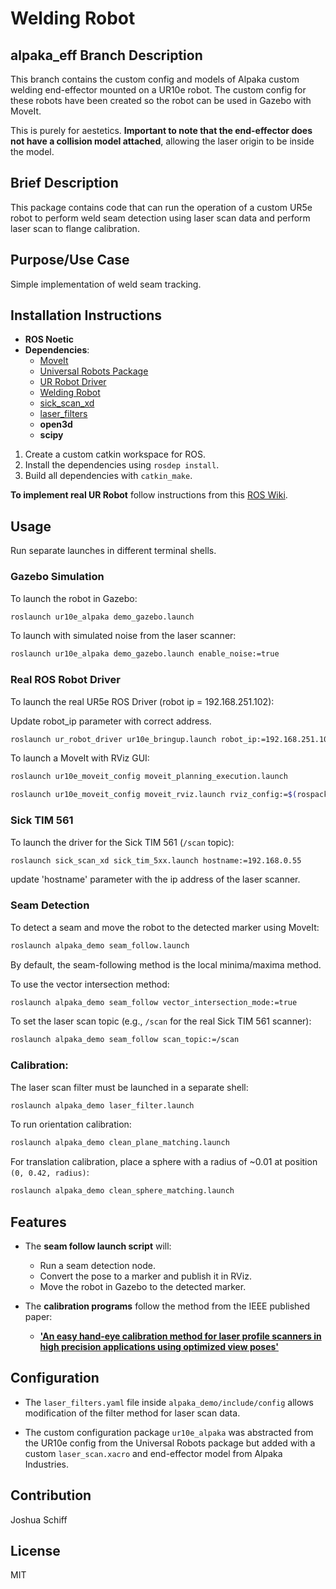 
# Welding Robot

## alpaka_eff Branch Description

This branch contains the custom config and models of Alpaka custom welding end-effector mounted on a UR10e robot.
The custom config for these robots have been created so the robot can be used in Gazebo with MoveIt. 

This is purely for aestetics. **Important to note that the end-effector does not have a collision model attached**, allowing the laser origin to be inside the model.

## Brief Description

This package contains code that can run the operation of a custom UR5e robot to perform weld seam detection using laser scan data and perform laser scan to flange calibration.

## Purpose/Use Case

Simple implementation of weld seam tracking.

## Installation Instructions

- **ROS Noetic**  
- **Dependencies**:  
  - [MoveIt](https://github.com/moveit/moveit)  
  - [Universal Robots Package](https://github.com/ros-industrial/universal_robot)  
  - [UR Robot Driver](https://github.com/UniversalRobots/Universal_Robots_ROS_Driver)  
  - [Welding Robot](https://github.com/JoshEmbedded/alpaka_demo)
  - [sick_scan_xd](https://github.com/SICKAG/sick_scan_xd)  
  - [laser_filters](https://github.com/ros-perception/laser_filters)  
  - **open3d**  
  - **scipy**  

1. Create a custom catkin workspace for ROS.  
2. Install the dependencies using `rosdep install`.  
3. Build all dependencies with `catkin_make`.

**To implement real UR Robot** follow instructions from this [ROS Wiki](http://wiki.ros.org/universal_robot/Tutorials/Getting%20Started%20with%20a%20Universal%20Robot%20and%20ROS-Industrial).

## Usage

Run separate launches in different terminal shells.

### Gazebo Simulation

To launch the robot in Gazebo:

```bash
roslaunch ur10e_alpaka demo_gazebo.launch
```

To launch with simulated noise from the laser scanner:

```bash
roslaunch ur10e_alpaka demo_gazebo.launch enable_noise:=true
```

### Real ROS Robot Driver 

To launch the real UR5e ROS Driver (robot ip = 192.168.251.102):

Update robot_ip parameter with correct address.

```bash
roslaunch ur_robot_driver ur10e_bringup.launch robot_ip:=192.168.251.102
```

To launch a MoveIt with RViz GUI:

```bash
roslaunch ur10e_moveit_config moveit_planning_execution.launch
```

```bash
roslaunch ur10e_moveit_config moveit_rviz.launch rviz_config:=$(rospack find ur10e_moveit_config)/launch/moveit.rviz
```

### Sick TIM 561

To launch the driver for the Sick TIM 561 (`/scan` topic):

```bash
roslaunch sick_scan_xd sick_tim_5xx.launch hostname:=192.168.0.55
```
update 'hostname' parameter with the ip address of the laser scanner.

### Seam Detection

To detect a seam and move the robot to the detected marker using MoveIt:

```bash
roslaunch alpaka_demo seam_follow.launch
```

By default, the seam-following method is the local minima/maxima method.

To use the vector intersection method:

```bash
roslaunch alpaka_demo seam_follow vector_intersection_mode:=true
```

To set the laser scan topic (e.g., `/scan` for the real Sick TIM 561 scanner):

```bash
roslaunch alpaka_demo seam_follow scan_topic:=/scan
```

### Calibration:

The laser scan filter must be launched in a separate shell:

```bash
roslaunch alpaka_demo laser_filter.launch
```

To run orientation calibration:

```bash
roslaunch alpaka_demo clean_plane_matching.launch
```

For translation calibration, place a sphere with a radius of ~0.01 at position `(0, 0.42, radius)`:

```bash
roslaunch alpaka_demo clean_sphere_matching.launch
```

## Features

- The **seam follow launch script** will:
  - Run a seam detection node.
  - Convert the pose to a marker and publish it in RViz.
  - Move the robot in Gazebo to the detected marker.

- The **calibration programs** follow the method from the IEEE published paper:
  - [**'An easy hand-eye calibration method for laser profile scanners in high precision applications using optimized view poses'**](https://ieeexplore.ieee.org/document/9926472/)

## Configuration

- The `laser_filters.yaml` file inside `alpaka_demo/include/config` allows modification of the filter method for laser scan data.

- The custom configuration package `ur10e_alpaka` was abstracted from the UR10e config from the Universal Robots package but added with a custom `laser_scan.xacro` and end-effector model from Alpaka Industries.

## Contribution

Joshua Schiff

## License

MIT

